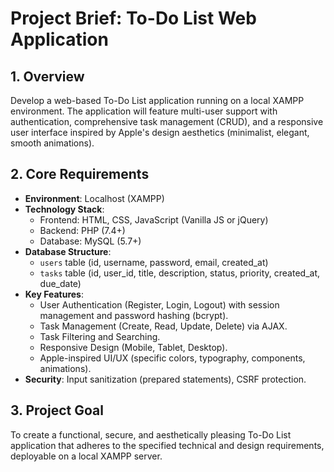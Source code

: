 # Project Brief: To-Do List Web Application

## 1. Overview
Develop a web-based To-Do List application running on a local XAMPP environment. The application will feature multi-user support with authentication, comprehensive task management (CRUD), and a responsive user interface inspired by Apple's design aesthetics (minimalist, elegant, smooth animations).

## 2. Core Requirements
- **Environment**: Localhost (XAMPP)
- **Technology Stack**:
    - Frontend: HTML, CSS, JavaScript (Vanilla JS or jQuery)
    - Backend: PHP (7.4+)
    - Database: MySQL (5.7+)
- **Database Structure**:
    - `users` table (id, username, password, email, created_at)
    - `tasks` table (id, user_id, title, description, status, priority, created_at, due_date)
- **Key Features**:
    - User Authentication (Register, Login, Logout) with session management and password hashing (bcrypt).
    - Task Management (Create, Read, Update, Delete) via AJAX.
    - Task Filtering and Searching.
    - Responsive Design (Mobile, Tablet, Desktop).
    - Apple-inspired UI/UX (specific colors, typography, components, animations).
- **Security**: Input sanitization (prepared statements), CSRF protection.

## 3. Project Goal
To create a functional, secure, and aesthetically pleasing To-Do List application that adheres to the specified technical and design requirements, deployable on a local XAMPP server.
